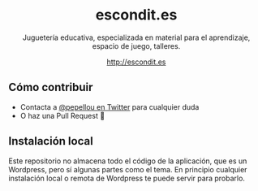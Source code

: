 <h1 align="center">escondit.es</h1>

<p align="center">Juguetería educativa, especializada en material para el aprendizaje, espacio de juego, talleres.</p>

<p align="center"><a href="http://escondit.es">http://escondit.es</a></p>


## Cómo contribuir

- Contacta a [@pepellou en Twitter](https://twitter.com/pepellou) para cualquier duda
- O haz una Pull Request :grimacing:


## Instalación local

Este repositorio no almacena todo el código de la aplicación, que es un Wordpress, pero sí algunas partes como el tema.
En principio cualquier instalación local o remota de Wordpress te puede servir para probarlo.

